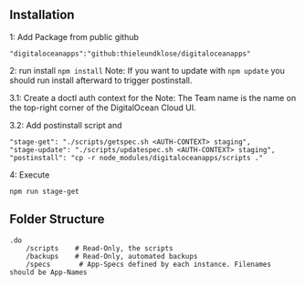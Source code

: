 ## Installation

1: Add Package from public github 
````
"digitaloceanapps":"github:thieleundklose/digitaloceanapps"
````

2: run install
``npm install``
Note: If you want to update with ``npm update`` you should run install afterward to trigger postinstall.

3.1: Create a doctl auth context for the <DO-Team-Name>
Note: The Team name is the name on the top-right corner of the DigitalOcean Cloud UI.

3.2: Add postinstall script and
````
"stage-get": "./scripts/getspec.sh <AUTH-CONTEXT> staging",
"stage-update": "./scripts/updatespec.sh <AUTH-CONTEXT> staging",
"postinstall": "cp -r node_modules/digitaloceanapps/scripts ."
````

4: Execute
````
npm run stage-get
````

## Folder Structure
````
.do
    /scripts    # Read-Only, the scripts
    /backups    # Read-Only, automated backups
    /specs       # App-Specs defined by each instance. Filenames should be App-Names
````

